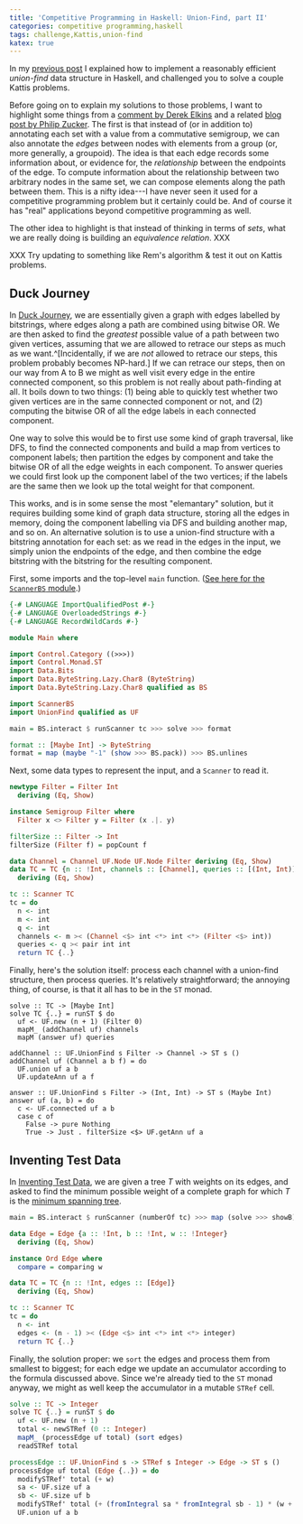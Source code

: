 ```yaml
---
title: 'Competitive Programming in Haskell: Union-Find, part II'
categories: competitive programming,haskell
tags: challenge,Kattis,union-find
katex: true
---
```


In my [previous
post](https://byorgey.github.io/blog/posts/2024/11/02/UnionFind.html)
I explained how to implement a reasonably efficient *union-find* data
structure in Haskell, and challenged you to solve a couple Kattis
problems.

Before going on to explain my solutions to those problems, I want to
highlight some things from a [comment by Derek
Elkins](https://byorgey.github.io/blog/posts/2024/11/02/UnionFind.html#isso-1971)
and a related [blog post by Philip
Zucker](https://www.philipzucker.com/union-find-groupoid/).  The first
is that instead of (or in addition to) annotating each set with a
value from a commutative semigroup, we can also annotate the *edges*
between nodes with elements from a group (or, more generally, a
groupoid).  The idea is that each edge records some information about,
or evidence for, the *relationship* between the endpoints of the edge.
To compute information about the relationship between two arbitrary
nodes in the same set, we can compose elements along the path between
them.  This is a nifty idea---I have never seen it used for a
competitive programming problem but it certainly could be.  And of
course it has "real" applications beyond competitive programming as
well.

The other idea to highlight is that instead of thinking in terms of
*sets*, what we are really doing is building an *equivalence
relation*. XXX

XXX Try updating to something like Rem's algorithm & test it out on
Kattis problems.

Duck Journey
------------

In [Duck Journey](https://open.kattis.com/problems/andvag), we are
essentially given a graph with edges labelled by bitstrings, where
edges along a path are combined using bitwise OR.  We are then asked
to find the *greatest* possible value of a path between two given
vertices, assuming that we are allowed to retrace our steps as much as
we want.^[Incidentally, if we are *not* allowed to retrace our steps,
this problem probably becomes NP-hard.] If we can retrace our steps,
then on our way from A to B we might as well visit every edge in the
entire connected component, so this problem is not really
about path-finding at all.  It boils down to two things: (1) being
able to quickly test whether two given vertices are in the same
connected component or not, and (2) computing the bitwise OR of all
the edge labels in each connected component.

One way to solve this would be to first use some kind of graph
traversal, like DFS, to find the connected components and build a map
from vertices to component labels; then partition the edges by
component and take the bitwise OR of all the edge weights in each
component.  To answer queries we could first look up the component
label of the two vertices; if the labels are the same then we look up
the total weight for that component.

This works, and is in some sense the most "elemantary" solution, but
it requires building some kind of graph data structure, storing all
the edges in memory, doing the component labelling via DFS and
building another map, and so on.  An alternative solution is to use a
union-find structure with a bitstring annotation for each set: as we
read in the edges in the input, we simply union the endpoints of the
edge, and then combine the edge bitstring with the bitstring for the
resulting component.

First, some imports and the top-level `main` function. ([See here for the `ScannerBS` module](https://github.com/byorgey/comprog-hs/blob/master/ScannerBS.hs).)

```haskell
{-# LANGUAGE ImportQualifiedPost #-}
{-# LANGUAGE OverloadedStrings #-}
{-# LANGUAGE RecordWildCards #-}

module Main where

import Control.Category ((>>>))
import Control.Monad.ST
import Data.Bits
import Data.ByteString.Lazy.Char8 (ByteString)
import Data.ByteString.Lazy.Char8 qualified as BS

import ScannerBS
import UnionFind qualified as UF

main = BS.interact $ runScanner tc >>> solve >>> format

format :: [Maybe Int] -> ByteString
format = map (maybe "-1" (show >>> BS.pack)) >>> BS.unlines
```

Next, some data types to represent the input, and a `Scanner` to read
it.

```haskell
newtype Filter = Filter Int
  deriving (Eq, Show)

instance Semigroup Filter where
  Filter x <> Filter y = Filter (x .|. y)

filterSize :: Filter -> Int
filterSize (Filter f) = popCount f

data Channel = Channel UF.Node UF.Node Filter deriving (Eq, Show)
data TC = TC {n :: !Int, channels :: [Channel], queries :: [(Int, Int)]}
  deriving (Eq, Show)

tc :: Scanner TC
tc = do
  n <- int
  m <- int
  q <- int
  channels <- m >< (Channel <$> int <*> int <*> (Filter <$> int))
  queries <- q >< pair int int
  return TC {..}
```

Finally, here's the solution itself: process each channel with a
union-find structure, then process queries.  It's relatively
straightforward; the annoying thing, of course, is that it all has to
be in the `ST` monad.

```
solve :: TC -> [Maybe Int]
solve TC {..} = runST $ do
  uf <- UF.new (n + 1) (Filter 0)
  mapM_ (addChannel uf) channels
  mapM (answer uf) queries

addChannel :: UF.UnionFind s Filter -> Channel -> ST s ()
addChannel uf (Channel a b f) = do
  UF.union uf a b
  UF.updateAnn uf a f

answer :: UF.UnionFind s Filter -> (Int, Int) -> ST s (Maybe Int)
answer uf (a, b) = do
  c <- UF.connected uf a b
  case c of
    False -> pure Nothing
    True -> Just . filterSize <$> UF.getAnn uf a
```

Inventing Test Data
-------------------

In [Inventing Test Data](https://open.kattis.com/problems/inventing),
we are given a tree $T$ with weights on its edges, and asked to find the
minimum possible weight of a complete graph for which $T$ is the
[minimum spanning tree](XXX).

```haskell
main = BS.interact $ runScanner (numberOf tc) >>> map (solve >>> showB) >>> BS.unlines
```

```haskell
data Edge = Edge {a :: !Int, b :: !Int, w :: !Integer}
  deriving (Eq, Show)

instance Ord Edge where
  compare = comparing w

data TC = TC {n :: !Int, edges :: [Edge]}
  deriving (Eq, Show)

tc :: Scanner TC
tc = do
  n <- int
  edges <- (n - 1) >< (Edge <$> int <*> int <*> integer)
  return TC {..}
```

Finally, the solution proper: we `sort` the edges and process them
from smallest to biggest; for each edge we update an accumulator
according to the formula discussed above.  Since we're already tied to
the `ST` monad anyway, we might as well keep the accumulator in a
mutable `STRef` cell.

```haskell
solve :: TC -> Integer
solve TC {..} = runST $ do
  uf <- UF.new (n + 1)
  total <- newSTRef (0 :: Integer)
  mapM_ (processEdge uf total) (sort edges)
  readSTRef total

processEdge :: UF.UnionFind s -> STRef s Integer -> Edge -> ST s ()
processEdge uf total (Edge {..}) = do
  modifySTRef' total (+ w)
  sa <- UF.size uf a
  sb <- UF.size uf b
  modifySTRef' total (+ (fromIntegral sa * fromIntegral sb - 1) * (w + 1))
  UF.union uf a b
```
